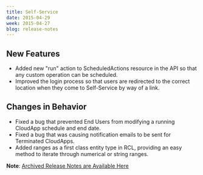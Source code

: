 ```yaml
---
title: Self-Service
date: 2015-04-29
week: 2015-04-27
blog: release-notes
---
```


## New Features

* Added new "run" action to ScheduledActions resource in the API so that any custom operation can be scheduled.
* Improved the login process so that users are redirected to the correct location when they come to Self-Service by way of a link.

## Changes in Behavior

* Fixed a bug that prevented End Users from modifying a running CloudApp schedule and end date.
* Fixed a bug that was causing notification emails to be sent for Terminated CloudApps.
* Added ranges as a first class entity type in RCL, providing an easy method to iterate through numerical or string ranges.

**Note**: [Archived Release Notes are Available Here](http://support.rightscale.com/18-Release_Notes/Self-Service)
